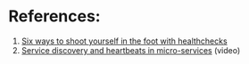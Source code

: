
# References:

1. [Six ways to shoot yourself in the foot with healthchecks](https://philbooth.me/blog/six-ways-to-shoot-yourself-in-the-foot-with-healthchecks)
2. [Service discovery and heartbeats in micro-services](https://www.youtube.com/watch?v=lWE_UIbm8NA&list=PLMCXHnjXnTnvo6alSjVkgxV-VH6EPyvoX&index=21) (video)